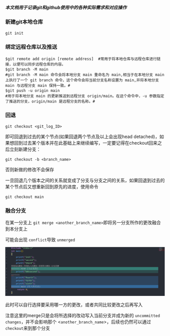 ***本文档用于记录git和github使用中的各种实际需求和对应操作***

### 新建git本地仓库

```
git init
```

### 绑定远程仓库以及推送

```
$git remote add origin [remote address]  #常用于将本地仓库与远程仓库进行链接，以便可以同步远程仓库的内容。
$git branch -M main  
#git branch -M main 命令会将本地分支 main 重命名为 main,相当于在本地分支 main 上执行了一个 git branch 命令，这个命令会将当前分支名称设置为 main,并将本地分支 main 与远程分支 main 保持一致。#
$git push -u origin main
#用于将本地分支 main 的更新推送到远程分支 origin/main。在这个命令中，-u 参数指定了推送的分支，origin/main 是远程分支的名称。#
```

### 回退

```
git checkout <git_log_ID>
```

即可回退到过去的某个节点(如果回退两个节点及以上会出现head detached)，如果想回到过去某个版本并在此基础上来继续编写，一定要记得在checkout回来之后立刻新建分支：

```
git checkout -b <branch_name>
```

否则新做的修改不会保存

一旦回退几个版本之间的关系就变成了分支与分支之间的关系，如果回退到过去的某个节点后又想重新回到原先的进度，使用命令

```
git checkout main
```


### 融合分支

在某一分支上 `git merge <another_branch_name>`即将另一分支所作的更改融合到本分支上

可能会出现 `conflict`导致 `unmerged`

![1706305105044](image/git_learn/1706305105044.png)

此时可以自行选择要采用哪一方的更改，或者共同比较更改之后再写入

注意这里的merge只是会将所选择的改动写入当前分支并成为新的 `uncommitted changes`，并不会影响那个 <`another_branch_name`>，后续也仍然可以通过 `checkout`来到那个分支
